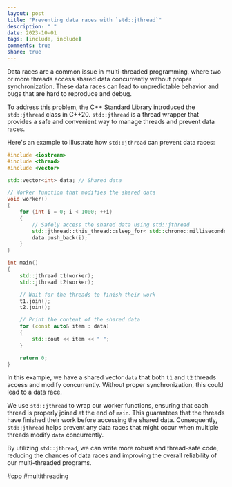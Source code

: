 ```yaml
---
layout: post
title: "Preventing data races with `std::jthread`"
description: " "
date: 2023-10-01
tags: [include, include]
comments: true
share: true
---
```


Data races are a common issue in multi-threaded programming, where two or more threads access shared data concurrently without proper synchronization. These data races can lead to unpredictable behavior and bugs that are hard to reproduce and debug.

To address this problem, the C++ Standard Library introduced the `std::jthread` class in C++20. `std::jthread` is a thread wrapper that provides a safe and convenient way to manage threads and prevent data races. 

Here's an example to illustrate how `std::jthread` can prevent data races:

```cpp
#include <iostream>
#include <thread>
#include <vector>

std::vector<int> data; // Shared data

// Worker function that modifies the shared data
void worker()
{
    for (int i = 0; i < 1000; ++i)
    {
        // Safely access the shared data using std::jthread
        std::jthread::this_thread::sleep_for< std::chrono::milliseconds >(100);
        data.push_back(i);
    }
}

int main()
{
    std::jthread t1(worker);
    std::jthread t2(worker);

    // Wait for the threads to finish their work
    t1.join();
    t2.join();

    // Print the content of the shared data
    for (const auto& item : data)
    {
        std::cout << item << " ";
    }

    return 0;
}
```

In this example, we have a shared vector `data` that both `t1` and `t2` threads access and modify concurrently. Without proper synchronization, this could lead to a data race. 

We use `std::jthread` to wrap our worker functions, ensuring that each thread is properly joined at the end of `main`. This guarantees that the threads have finished their work before accessing the shared data. Consequently, `std::jthread` helps prevent any data races that might occur when multiple threads modify `data` concurrently.

By utilizing `std::jthread`, we can write more robust and thread-safe code, reducing the chances of data races and improving the overall reliability of our multi-threaded programs.

#cpp #multithreading